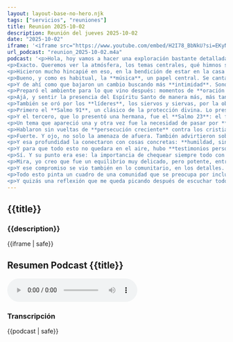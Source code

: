 ```yaml
---
layout: layout-base-no-hero.njk
tags: ["servicios", "reuniones"]
title: Reunion 2025-10-02
description: Reunión del jueves 2025-10-02
date: "2025-10-02"
iframe: '<iframe src="https://www.youtube.com/embed/H2I78_BbNkU?si=EKyNcu79dhuuXn-c" title="YouTube video player" frameborder="0" allow="accelerometer; autoplay; clipboard-write; encrypted-media; gyroscope; picture-in-picture; web-share" referrerpolicy="strict-origin-when-cross-origin" allowfullscreen></iframe>'
url_podcast: "reunion_2025-10-02.m4a"
podcast: '<p>Hola, hoy vamos a hacer una exploración bastante detallada de una grabación que tenemos. Es de la reunión de la **Iglesia IADC 3384 del 2 de octubre de 2025**. Así es, la idea es, bueno, para la gente que sigue las actividades por la página web o que simplemente no pudo ir, es capturar un poco la esencia, ¿no? ¿Cómo fue ese tiempo de adoración, de oración, la Palabra, el ánimo entre hermanos?</p>
<p>Exacto. Queremos ver la atmósfera, los temas centrales, qué himnos se cantaron, que es algo que siempre preguntan, y si hubo visitas, ¿quiénes fueron? Justamente se trata de destilar lo más significativo. O sea, **qué fue lo que más pegó, lo que resonó entre la gente y cuál fue el mensaje principal**: el pulso de esa reunión. Ir un poquito más allá del simple resumen. Se sintió muy palpable, casi como una **victoria** el simple hecho de estar ahí juntos. Ajá.</p>
<p>Hicieron mucho hincapié en eso, en la bendición de estar en la casa de Dios. Hasta citaron esa frase de **"mejor un día en tus atrios que mil fuera"**, que es un clásico, pero muy sentido, parece. Totalmente. Y algo importante: empezaron orando por los que no estaban, por los ausentes, y pidiendo fuerza para todos los presentes. Y eso ya nos dice algo, ¿no? El valor enorme que le dan a la **comunidad**, al hecho de juntarse. No es solo que prefieran estar ahí, es que lo ven como algo espiritualmente fuerte, vital. Sí, como una necesidad casi. La congregación como un refugio. Exacto, y como una victoria en sí misma, como decías.</p>
<p>Bueno, y como es habitual, la **música**, un papel central. Se cantaron varios himnos. Sí, la música siempre es importante en estos encuentros. Claro, y más que solo listar los números, es interesante ver cuál fue el viaje que propuso la música, ¿no? Empezaron con un canto que decía algo así como **"Quiero una sonrisa cuando todo va mal"**. O sea, empezando por reconocer la dificultad, pero eligiendo la alabanza como un anclaje. Eso mismo. Después la cosa viró un poco hacia la **acción**, la constancia. Mencionaron el **Himno 80**, que si no me equivoco es el de **"Trabajar y orar"**. Ah, sí, sí, muy conocido. Y también el **241**, que creo que es **"Firmes y adelante"**. Bien, bien de milicia espiritual, digamos. Claro, tiene lógica. Si reunirse es una victoria, el paso siguiente es el compromiso activo, ¿no? La música ahí como que prepara el terreno, moldea la actitud. Totalmente.</p>
<p>Y de ahí como que bajaron un cambio buscando más **intimidad**. Sonó el **Himno 3**, el de **"Cerca de ti, Señor"**. Un cambio de tono. Sí, exacto, hacia lo más personal. Exacto. Y después mencionaron uno que llamaron **"Sé que valga adelante"**, creo que el 5 de cajero, dijeron. Y un momento emotivo fue cuando un hermano visitante cantó **"Trigo soy"**. Ah, mira vos, ese himno es fuerte. Sí. Y para cerrar, un coro final: **"No seré avergonzado jamás"**. Muy, muy de afirmación. Interesante el recorrido musical, eh. De la confianza en la prueba, al llamado a la acción, la búsqueda de cercanía, y al final esa declaración de seguridad total. No fue un relleno para nada, fue parte integral del mensaje, definitivamente.</p>
<p>Preparó el ambiente para lo que vino después: momentos de **oración comunitaria muy intensos**. ¿Intensos en qué sentido? No fue una oración *light*, ¿viste? Se pidió con mucha fuerza por varias cosas: por fortaleza, obvio, para los presentes y los ausentes. Pero también específicamente contra, bueno, usaron frases fuertes: **obstáculos, tentaciones, ataques espirituales, toda trampa diabólica**, hasta un **"espíritu de enfermedad"**. O sea, que para ellos la lucha espiritual es algo bien real, bien concreto. No le dan vueltas, identifican problemas y van directo a la oración como su herramienta principal de defensa, ¿no? Tal cual. Y también pidieron por crecimiento personal, por madurez. Me llamó la atención que pidieron **"poder orar en el espíritu"**, como buscando una conexión más profunda.</p>
<p>Ajá, y sentir la presencia del Espíritu Santo de manera más, más tangible, digamos. Qué interesante ese deseo explícito. No es solo cumplir, es buscar una experiencia más, más viva con Dios en la oración. Sí. Y junto con eso que es más espiritual, también cosas súper concretas: hermanos buscando estudios, otros buscando trabajo, situaciones de salud (aunque no dieron detalles por privacidad, supongo). Y ahí está el equilibrio, ¿no? La oración abarca todo, desde lo más elevado espiritualmente, hasta el día a día, las preocupaciones terrenales. Dios les importa en todas las áreas. Claro, no separan lo sagrado de lo, de lo cotidiano en sus pedidos. Exacto.</p>
<p>También se oró por los **líderes**, los siervos y siervas, por la obra de la Iglesia en general y por **crecimiento numérico**, la "multiplicación de las almas", dijeron. El soporte para toda la comunidad y su misión. Y un punto que después va a volver a aparecer: se oró específicamente pidiendo protección contra la **persecución**. Ah, mirá, eso ya nos va marcando una línea. Hay una dependencia total de Dios para protegerse y para que todo siga adelante, ¿no? Sí, totalmente. Bueno, y de la oración pasamos a la **Palabra compartida**. Se leyeron varios textos, sobre todo salmos muy bien elegidos, me pareció. ¿Cuáles fueron?</p>
<p>Primero el **Salmo 91**, un clásico de la protección divina. Lo presentaron como un escudo lleno de promesas para los que confían en Dios, los que "habitan al abrigo del Altísimo". Animaron a la gente a tomar esas promesas para sí. Claro, un mensaje de seguridad justo cuando, como decíamos, sienten esa lucha espiritual o esa posible persecución. Muy coherente. Después el **Salmo 147**. Este es distinto, es más una explosión de alabanza. Habla del poder de Dios en la creación, su control sobre todo, pero a la vez su cuidado por los humildes, por los quebrantados. ¿Un contraste interesante? Sí, porque te recuerda la grandeza de Dios (pone tus problemas en perspectiva), pero a la vez te dice que a ese Dios tan grande le importan los pequeños, los que sufren. Es un llamado a alabar por quién es Él y por lo que hace.</p>
<p>Y el tercero, que lo presentó una hermana, fue el **Salmo 23**: el famosísimo **"Jehová es mi Pastor"**. Ahí el foco fue clarísimo: Dios como ese Pastor personal que guía, cuida, alimenta... "Nada me faltará". ¡Qué buena combinación los 3 salmos, eh! El 91 te da protección, el 147 te llama a alabar reconociendo el poder y el cuidado de Dios, y el 23 te da esa confianza personal íntima. Como que prepararon el corazón y la mente para lo que venía después. Y sí que prepararon el terreno, porque después vinieron mensajes y testimonios con **temas fuertes**.</p>
<p>Un tema que apareció una y otra vez fue la necesidad de pasar por **pruebas**. Usaron palabras como **"proceso"**, **"fuego"**. La idea del sufrimiento que forma, que pule. Exacto. Como algo necesario para ser transformado, pero siempre confiando en Dios. Y muy ligado a eso, una insistencia pero constante en la **perseverancia**. ¿En qué sentido? Frases como **"no claudicar la fe"**, **"seguir adelante"**, **"no mirar atrás"**, no bajonearse por las dificultades o incluso por las fallas de otros hermanos. Un llamado muy fuerte a mantenerse firmes. Ese énfasis en perseverar parece tener una razón de ser muy específica en el contexto de lo que dijeron después, ¿no? No es solo "sean buenos cristianos", es algo más urgente. Totalmente, porque esa urgencia se conectó directo con advertencias bastante serias sobre lo que ellos ven como los **tiempos finales**. Ajá. ¿Qué tipo de advertencias?</p>
<p>Hablaron sin vueltas de **persecución creciente** contra los cristianos en distintas partes del mundo. Dieron ejemplos: China, la situación con los talibanes, hasta mencionaron un incidente violento en una iglesia en Estados Unidos, como una conciencia global de que la cosa está difícil. Ahí cierra todo. La oración contra la persecución del principio no era abstracta, es una percepción real basada en noticias de que la fe enfrenta oposición, y lo leen como una señal de los tiempos que describen sus Escrituras. Incluso, fíjate, mencionaron la posibilidad futura de un **"chip obligatorio"**, algo que también metieron dentro de ese marco escatológico de señales del fin. Wow.</p>
<p>Fuerte. Y ojo, no solo la amenaza de afuera. También advirtieron sobre **peligros internos**. ¿Internos como cuáles? El riesgo de que las iglesias o los creyentes mismos se **aparten de la verdad bíblica**, capaz por miedo, por querer ser aceptados, por negligencia. Recalcaron mucho la importancia de **predicar la palabra fielmente**, sin suavizarla, sin negociar. O sea, una doble alerta: aguantar la presión de afuera y mantenerse fieles adentro doctrinalmente. ¿Un estado de alerta máxima, podríamos decir? Sí, sí, totalmente. Y todo eso llevó a un llamado muy, muy insistente: **buscar a Dios ahora con sinceridad, con urgencia**, porque el mañana no nos pertenece. Se sentía esa, esa prisa por un compromiso real ya mismo. Es un mensaje que busca sacudir, ¿no? Sacar de la comodidad. Si sentís que vivís tiempos críticos, tenés que evaluar tu propia fe, tu compromiso. No es un mensaje para relajarse para nada, es un llamado a la acción y a ir más profundo espiritualmente.</p>
<p>Y esa profundidad la conectaron con cosas concretas: **humildad, sinceridad** (no solo de labios, dijeron), y **obedecer la palabra en la práctica**. Y, curiosamente, en ese contexto defendieron el **diezmo y las ofrendas voluntarias**. ¿Y cómo conectaron el diezmo con todo esto de la urgencia y la persecución? Lo presentaron como parte de esa obediencia fiel a la Palabra, y lo diferenciaron de otros métodos que ven por ahí para juntar fondos. Mencionaron **"tarjetitas"**, **"rifas"**, cosas que consideran no bíblicas. Era como decir: nuestra fidelidad se ve hasta en cómo sostenemos la obra, siguiendo lo que dice la Biblia. Entiendo, o sea, meten hasta el tema de las finanzas dentro de ese paquete de **fidelidad a las Escrituras**. Coherencia total según su visión, y contrastan con otras prácticas que ven como, bueno, sin base bíblica para ellos. Exacto.</p>
<p>Y para que todo esto no quedara en el aire, hubo **testimonios personales**. Una hermana contó que, después de dar con generosidad, recibió comida de forma inesperada. Un ejemplo vivo del cuidado de Dios, del Salmo 23, ¿viste? Esos testimonios son clave: bajan a tierra los grandes principios, hacen que el mensaje sea creíble, cercano, conectan la teología con la vida real de la gente. Y hubo otro testimonio que me pareció súper interesante: un hermano con mucha humildad **corrigió públicamente un detalle de algo que él mismo había enseñado antes** sobre el rey David. ¿En serio se corrigió a sí mismo?</p>
<p>Sí. Y su punto era ese: la importancia de chequear siempre todo con la Biblia, de ser **exactos con la Palabra**, especialmente, dijo, en tiempos donde pueden aparecer engañadores. Eso es notable. Habla de una cultura donde la autoridad final es la **Escritura**, más allá de la persona, y donde se valora la humildad para corregir y ser corregido. Refuerza todo lo que decían sobre la fidelidad doctrinal. Entonces, si tuviéramos que resumir el mensaje central que salió de todo esto, ¿cómo lo dirías?</p>
<p>Mira, yo creo que fue un equilibrio muy delicado, pero potente, entre una **advertencia seria y una esperanza muy firme**. Por un lado, esa conciencia aguda de los desafíos, la persecución, el riesgo de desviarse, la urgencia del tiempo. Pero por otro lado, te ofrecían constantemente el el antídoto divino: la **protección de Dios** (Salmo 91), su **cuidado personal** (Salmo 23), los testimonios, su **poder soberano** (Salmo 147). Y las herramientas: oración, Palabra, fe perseverante. No era para asustar y paralizar, sino para equipar con **vigilancia y confianza**. Bien dicho, no es solo "cuidado, se viene feo", sino "se viene feo, pero acá están las promesas y las herramientas de Dios para seguir firmes y fieles". Exactamente eso, un llamado a una **fe robusta**, digamos, informada y muy comprometida.</p>
<p>Y ese compromiso se vio también en lo comunitario, en los detalles. Por ejemplo, le dieron una bienvenida súper cálida y específica a una **hermana visitante, Claudia, y a su hijo**. Se notó que querían que se sintieran cómodos. Esos detalles suman mucho. Sí, y mencionaron que había llegado otro joven que parece que estaban esperando. O sea, hay un interés en integrar gente nueva. Claro, muestra que no es solo un grupo que se junta a escuchar, sino a una **comunidad que intenta ser ser acogedora activamente**. Y se vio el cuidado más personal cuando pidieron oración específicamente por un **hermano, Santiago**, por su fortalecimiento. No una oración general, sino por alguien concreto, el cuidado pastoral cercano. Exacto. Y además, un hermano visitante tuvo bastante participación. No solo cantó el himno "Trigo soy", sino que compartió unas palabras, se enfocó en orar por los jóvenes y en el llamado a **mantenerse santos hoy en día**. Qué bueno que le dieran espacio también al visitante.</p>
<p>Todo esto pinta un cuadro de una comunidad que se preocupa por incluir, por cuidar a sus miembros en lo particular, y que valora lo que cada uno puede aportar. La idea de **familia espiritual activa**. Bueno, entonces, haciendo un balance final de esta exploración de la grabación del 2 de octubre, si alguien entra a la página web y quiere saber qué pasó ese día, ¿qué le diríamos en pocas palabras? Yo diría que fue una reunión con una **adoración muy sentida**, muy intensa. Con una **dependencia enorme de la oración y de la Palabra** como guía y fortaleza. Se notó una conciencia muy clara de los desafíos que enfrenta la fe cristiana hoy en el mundo. Sí, eso fue evidente. Y el llamado fue a **perseverar personalmente**, a ser **fieles a la doctrina bíblica** sin hacer concesiones, y a tener un **compromiso con Dios** que sea de verdad profundo y que se note en el día a día. Una atmósfera de **urgencia y compromiso**, pero siempre anclada en la **confianza en Dios** y en sus promesas, ¿no? Exactamente.</p>
<p>Y quizás una reflexión que me queda picando después de escuchar todo esto, sobre todo por ese énfasis tan fuerte en perseverar ante la hostilidad: uno se pregunta, ¿no? A la luz de estas advertencias, **qué implica esto para la preparación espiritual de cada uno?** Si se percibe que los tiempos son críticos, ¿cómo se fortalece uno por dentro para mantenerse firme en lo que cree? Una pregunta potente para la reflexión personal, sin duda. Sí, es algo que los temas que tocaron dejan ahí resonando. Bueno, esperemos que este recorrido por los momentos clave de la reunión del 2 de octubre haya sido útil, que haya aclarado un poco el panorama. Gracias por acompañarnos en este análisis.</p>'
---
```


<section class="reunion section bg-gray-ligth">
  <article class="container full-lg-screen">
    <h2 class="section-title">{{title}}</h2>
    <aside class="text-center">
      <h3 class="p1">{{description}}</h3>
      <div class="video-responsive-container">
        {{iframe | safe}}
      </div>
    </aside>
  </article>

  <article>
    <h2 class="p1">Resumen Podcast {{title}}</h2>
    <audio controls class="p1">
      <source src="/assets/audio/{{url_podcast|safe}}" type="audio/mp4">
      Tu navegador no soporta el elemento de audio.
    </audio>
    <h3 class="p1">Transcripción</h3>
    <div id="transcripcion-podcast">
      {{podcast | safe}}
    </div>
  </article>
</section>
